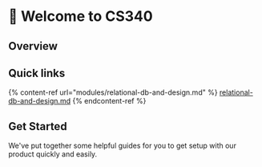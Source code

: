 # 👋 Welcome to CS340

## Overview

## Quick links

{% content-ref url="modules/relational-db-and-design.md" %}
[relational-db-and-design.md](modules/relational-db-and-design.md)
{% endcontent-ref %}

## Get Started

We've put together some helpful guides for you to get setup with our product quickly and easily.
